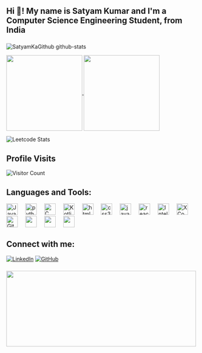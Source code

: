 <h2 align="left">Hi 👋! My name is Satyam Kumar and I'm a Computer Science Engineering Student, from India</h2>

###


![SatyamKaGithub github-stats](https://stats.dooboo.io/api/github-stats?login=SatyamKaGithub)

<a href="https://github.com/SatyamKaGithub/github-readme-stats">
  <img height=200 align="center" src="https://streak-stats.demolab.com?user=SatyamKaGithub&theme=cobalt)](https://git.io/streak-stats" />
</a>
<a href="https://github.com/SatyamKaGithub/convoychat">
  <img height=200 align="center" src="https://github-readme-stats.vercel.app/api/top-langs?username=SatyamKaGithub&layout=compact&langs_count=8&card_width=482" />
</a>

![Leetcode Stats](https://leetcard.jacoblin.cool/SatyamKaLeetCode)
###

<h2>Profile Visits</h2>

![Visitor Count](https://profile-counter.glitch.me/SatyamKaGithub/count.svg)
<div align="left">
  <h2> Languages and Tools: </h2>
  <img src="https://cdn.jsdelivr.net/gh/devicons/devicon/icons/java/java-original.svg" height="30" alt="Java" />
  <img width="12" />
  <img src="https://cdn.jsdelivr.net/gh/devicons/devicon/icons/python/python-original.svg" height="30" alt="python logo"  />
  <img width="12" />
  <img src="https://cdn.jsdelivr.net/gh/devicons/devicon/icons/c/c-original.svg" height="30" alt="C" />
  <img width="12" />
  <img src="https://cdn.jsdelivr.net/gh/devicons/devicon/icons/kotlin/kotlin-original.svg" height="30" alt="Kotlin" />
  <img width="12" />
  <img src="https://cdn.jsdelivr.net/gh/devicons/devicon/icons/html5/html5-original.svg" height="30" alt="html5 logo"  />
  <img width="12" />
  <img src="https://cdn.jsdelivr.net/gh/devicons/devicon/icons/css3/css3-original.svg" height="30" alt="css3 logo"  />
  <img width="12" />
  <img src="https://cdn.jsdelivr.net/gh/devicons/devicon/icons/javascript/javascript-original.svg" height="30" alt="javascript"  />
  <img width="12" />
  <img src="https://cdn.jsdelivr.net/gh/devicons/devicon/icons/react/react-original.svg" height="30" alt="react logo"  />
  <img width="12" />
  <img src="https://resources.jetbrains.com/storage/products/company/brand/logos/IntelliJ_IDEA_icon.svg" height="30" alt="IntelliJ Idea" />
  <img width="12" />
  <img src="https://cdn.jsdelivr.net/gh/devicons/devicon/icons/xcode/xcode-original.svg" height="30" alt="XCode" />
  <img width="12" />
  <img src="https://cdn.jsdelivr.net/gh/devicons/devicon/icons/git/git-original.svg" height="30" alt="Git" />
  <img width="12" />
  <img src="https://cdn.jsdelivr.net/gh/devicons/devicon/icons/vscode/vscode-original.svg" height="30" />
  <img width="12" />
  <img src="https://cdn.jsdelivr.net/gh/devicons/devicon/icons/blender/blender-original.svg" height="30" />
  <img width="12" />
  <img src="https://cdn.jsdelivr.net/gh/devicons/devicon/icons/figma/figma-original.svg" height="30" />
  <img width="12" />
  
          
</div>

###

<div align="left">
  <h2>Connect with me: </h2>

[![LinkedIn](https://img.shields.io/badge/LinkedIn-blue)](https://www.linkedin.com/in/satyam-kumar-505861253)
[![GitHub](https://img.shields.io/github/followers/SatyamKaGithub?label=Follow%20%40SatyamKaGithub&style=social)](https://github.com/SatyamKaGithub)
###


</div>



###

<img height="200" width="500" src="https://media.giphy.com/media/7NoNw4pMNTvgc/giphy.gif"  />
